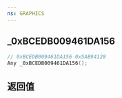 ```yaml
---
ns: GRAPHICS
---
```

## _0xBCEDB009461DA156

```c
// 0xBCEDB009461DA156 0x5AB94128
Any _0xBCEDB009461DA156();
```


## 返回值
